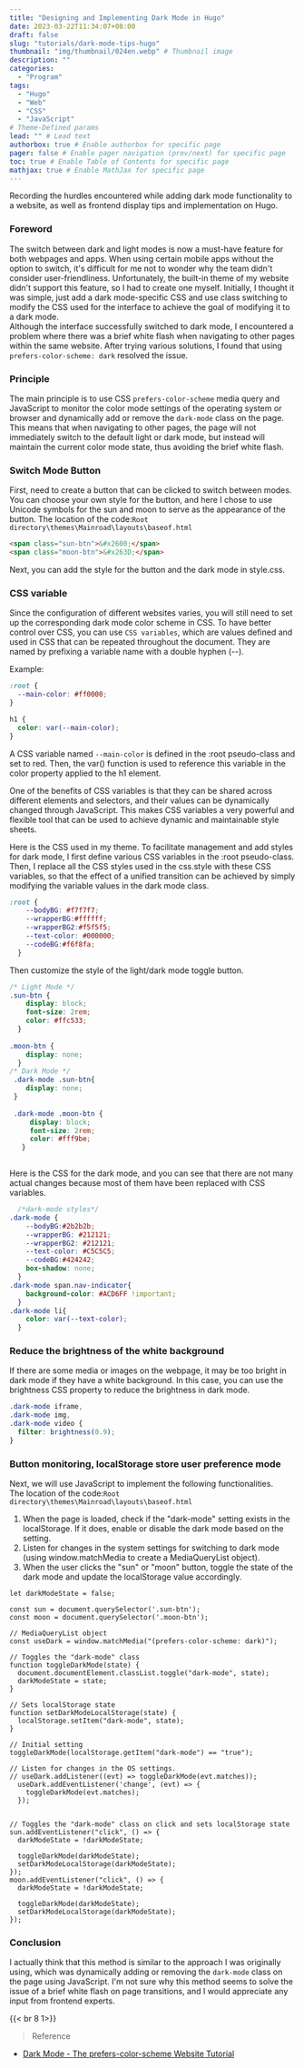 ```yaml
---
title: "Designing and Implementing Dark Mode in Hugo"
date: 2023-03-22T11:34:07+08:00
draft: false
slug: "tutorials/dark-mode-tips-hugo"
thumbnail: "img/thumbnail/024en.webp" # Thumbnail image
description: ""
categories:
  - "Program"
tags:
  - "Hugo"
  - "Web"
  - "CSS"
  - "JavaScript"
# Theme-Defined params
lead: "" # Lead text
authorbox: true # Enable authorbox for specific page
pager: false # Enable pager navigation (prev/next) for specific page
toc: true # Enable Table of Contents for specific page
mathjax: true # Enable MathJax for specific page
---
```

Recording the hurdles encountered while adding dark mode functionality to a website, as well as frontend display tips and implementation on Hugo.
<!--more-->

### Foreword
The switch between dark and light modes is now a must-have feature for both webpages and apps. When using certain mobile apps without the option to switch, it's difficult for me not to wonder why the team didn't consider user-friendliness. Unfortunately, the built-in theme of my website didn't support this feature, so I had to create one myself. Initially, I thought it was simple, just add a dark mode-specific CSS and use class switching to modify the CSS used for the interface to achieve the goal of modifying it to a dark mode.  
Although the interface successfully switched to dark mode, I encountered a problem where there was a brief white flash when navigating to other pages within the same website. After trying various solutions, I found that using `prefers-color-scheme: dark` resolved the issue.

### Principle
The main principle is to use CSS `prefers-color-scheme` media query and JavaScript to monitor the color mode settings of the operating system or browser and dynamically add or remove the `dark-mode` class on the page. This means that when navigating to other pages, the page will not immediately switch to the default light or dark mode, but instead will maintain the current color mode state, thus avoiding the brief white flash.

### Switch Mode Button
First, need to create a button that can be clicked to switch between modes. You can choose your own style for the button, and here I chose to use Unicode symbols for the sun and moon to serve as the appearance of the button.
The location of the code:`Root directory\themes\Mainroad\layouts\baseof.html`
```HTML {linenos=inline}
<span class="sun-btn">&#x2600;</span>
<span class="moon-btn">&#x263D;</span>
```
Next, you can add the style for the button and the dark mode in style.css.   
### CSS variable 
Since the configuration of different websites varies, you will still need to set up the corresponding dark mode color scheme in CSS. To have better control over CSS, you can use `CSS variables`, which are values defined and used in CSS that can be repeated throughout the document. They are named by prefixing a variable name with a double hyphen (--).  

Example:  
```CSS {linenos=inline}
:root {
  --main-color: #ff0000;
}

h1 {
  color: var(--main-color);
}
```
A CSS variable named `--main-color` is defined in the :root pseudo-class and set to red. Then, the var() function is used to reference this variable in the color property applied to the h1 element.   

One of the benefits of CSS variables is that they can be shared across different elements and selectors, and their values can be dynamically changed through JavaScript. This makes CSS variables a very powerful and flexible tool that can be used to achieve dynamic and maintainable style sheets. 

Here is the CSS used in my theme. To facilitate management and add styles for dark mode, I first define various CSS variables in the :root pseudo-class. Then, I replace all the CSS styles used in the css.style with these CSS variables, so that the effect of a unified transition can be achieved by simply modifying the variable values in the dark mode class.    
```CSS {linenos=inline}
:root {
	--bodyBG: #f7f7f7;
	--wrapperBG:#ffffff;
	--wrapperBG2:#f5f5f5;
	--text-color: #000000;
	--codeBG:#f6f8fa;
  }  
```
Then customize the style of the light/dark mode toggle button.  
```CSS {linenos=inline}
/* Light Mode */
.sun-btn {
	display: block;
	font-size: 2rem;
	color: #ffc533;
  }
  
.moon-btn {
	display: none;
  }
/* Dark Mode */
 .dark-mode .sun-btn{
	display: none;
 }
 
 .dark-mode .moon-btn {
	 display: block;
	 font-size: 2rem;
	 color: #fff9be;
   }
 
```

Here is the CSS for the dark mode, and you can see that there are not many actual changes because most of them have been replaced with CSS variables.   
```CSS {linenos=inline}
  /*dark-mode styles*/
.dark-mode {
	--bodyBG:#2b2b2b;
	--wrapperBG: #212121;
	--wrapperBG2: #212121;
	--text-color: #C5C5C5;
	--codeBG:#424242;
	box-shadow: none;
  } 
.dark-mode span.nav-indicator{
	background-color: #ACD6FF !important;
  } 
.dark-mode li{
	color: var(--text-color);
  }
```
### Reduce the brightness of the white background
If there are some media or images on the webpage, it may be too bright in dark mode if they have a white background. In this case, you can use the brightness CSS property to reduce the brightness in dark mode.
```CSS {linenos=inline}
.dark-mode iframe, 
.dark-mode img,
.dark-mode video {
  filter: brightness(0.9);
}
```
### Button monitoring, localStorage store user preference mode
Next, we will use JavaScript to implement the following functionalities.    
The location of the code:`Root directory\themes\Mainroad\layouts\baseof.html`
1. When the page is loaded, check if the "dark-mode" setting exists in the localStorage. If it does, enable or disable the dark mode based on the setting.
2. Listen for changes in the system settings for switching to dark mode (using window.matchMedia to create a MediaQueryList object).
3. When the user clicks the "sun" or "moon" button, toggle the state of the dark mode and update the localStorage value accordingly.

```JS {linenos=inline}
let darkModeState = false;

const sun = document.querySelector('.sun-btn');
const moon = document.querySelector('.moon-btn');

// MediaQueryList object
const useDark = window.matchMedia("(prefers-color-scheme: dark)");

// Toggles the "dark-mode" class
function toggleDarkMode(state) {
  document.documentElement.classList.toggle("dark-mode", state);
  darkModeState = state;
}

// Sets localStorage state
function setDarkModeLocalStorage(state) {
  localStorage.setItem("dark-mode", state);
}

// Initial setting
toggleDarkMode(localStorage.getItem("dark-mode") == "true");

// Listen for changes in the OS settings.
// useDark.addListener((evt) => toggleDarkMode(evt.matches));
  useDark.addEventListener('change', (evt) => {
    toggleDarkMode(evt.matches);
  });


// Toggles the "dark-mode" class on click and sets localStorage state
sun.addEventListener("click", () => {
  darkModeState = !darkModeState;

  toggleDarkMode(darkModeState);
  setDarkModeLocalStorage(darkModeState);
});
moon.addEventListener("click", () => {
  darkModeState = !darkModeState;

  toggleDarkMode(darkModeState);
  setDarkModeLocalStorage(darkModeState);
});
```

### Conclusion
I actually think that this method is similar to the approach I was originally using, which was dynamically adding or removing the `dark-mode` class on the page using JavaScript. I'm not sure why this method seems to solve the issue of a brief white flash on page transitions, and I would appreciate any input from frontend experts. 


{{< br 8  1>}}
> Reference

- [Dark Mode - The prefers-color-scheme Website Tutorial](https://www.ditdot.hr/en/dark-mode-website-tutorial "Dark Mode - The prefers-color-scheme Website Tutorial")

